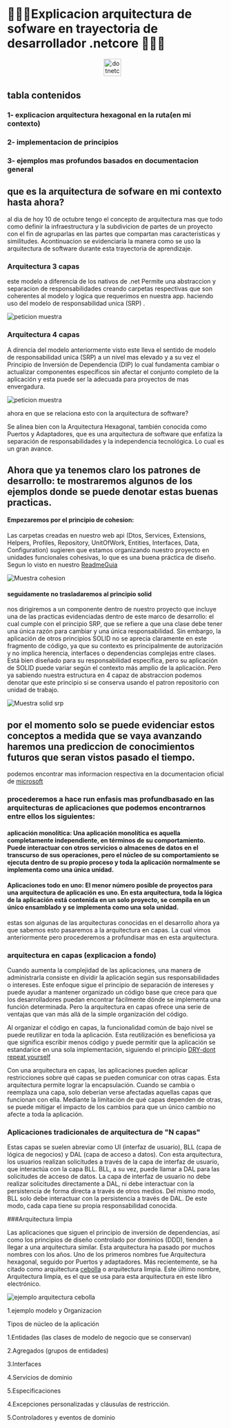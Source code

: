 # 🤠👷‍♂️Explicacion arquitectura de sofware en trayectoria de desarrollador .netcore 👷‍♂️🤠

<div align="center">
  <img src="https://cdn.jsdelivr.net/gh/devicons/devicon/icons/dotnetcore/dotnetcore-original.svg" height="40" alt="dotnetcore logo"  />
  <img width="12" />
</div>

## tabla contenidos
### 1- explicacion arquitectura hexagonal en la ruta(en mi contexto)
### 2- implementacion de principios
### 3- ejemplos mas profundos basados en documentacion general

## que es la arquitectura de sofware en mi contexto hasta ahora?

al dia de hoy 10 de octubre tengo el concepto de arquitectura mas que todo como definir la infraestructura y la subdivicion de partes de un proyecto con el fin de agruparlas en las partes que compartan mas caracteristicas y similitudes. Acontinuacion se evidenciaria la manera como se uso la arquitectura de software durante esta trayectoria de aprendizaje.

### Arquitectura 3 capas

este modelo a diferencia  de los nativos de .net Permite una abstraccion y separacion de responsabilidades creando carpetas respectivas que son coherentes al modelo y logica que requerimos en nuestra app. haciendo uso del modelo de responsabilidad unica (SRP) .

![peticion muestra](/Media/ArquitecturaBasica.jpg)

### Arquitectura 4 capas

A direncia del modelo anteriormente visto este lleva el sentido de  modelo de responsabilidad unica (SRP)  a un nivel mas elevado y a su vez el Principio de Inversión de Dependencia (DIP) lo cual fundamenta cambiar o actualizar componentes específicos sin afectar el conjunto completo de la aplicación y esta puede ser la adecuada para proyectos de mas envergadura.

![peticion muestra](/Media/arquitectura4capas.jpg)



ahora en que se relaciona esto con la arquitectura de software?

Se alinea bien con la Arquitectura Hexagonal, también conocida como Puertos y Adaptadores, que es una arquitectura de software que enfatiza la separación de responsabilidades y la independencia tecnológica. Lo cual es un gran avance.

## Ahora que ya tenemos claro los patrones de desarrollo: te mostraremos algunos de los ejemplos donde se puede denotar estas buenas practicas.


#### Empezaremos por el principio de cohesion:
Las carpetas creadas en nuestro web api (Dtos, Services, Extensions, Helpers, Profiles, Repository, UnitOfWork, Entities, Interfaces, Data, Configuration) sugieren que estamos organizando nuestro proyecto en unidades funcionales cohesivas, lo que es una buena práctica de diseño. Segun lo visto en nuestro [ReadmeGuia](https://github.com/crodrigr/arquitectura-software/blob/master/Readme.md)


![Muestra cohesion](/Media/cohesion.PNG)


#### seguidamente no trasladaremos al principio solid


nos dirigiremos a un componente dentro de nuestro proyecto que incluye una de las practicas evidenciadas dentro de este marco de desarrollo: el cual cumple con el principio SRP, que se refiere a que una clase debe tener una única razón para cambiar y una única responsabilidad. Sin embargo, la aplicación de otros principios SOLID no se aprecia claramente en este fragmento de código, ya que su contexto es principalmente de autorización y no implica herencia, interfaces o dependencias complejas entre clases. Está bien diseñado para su responsabilidad específica, pero su aplicación de SOLID puede variar según el contexto más amplio de la aplicación. Pero ya sabiendo nuestra estructura en 4 capaz de abstraccion podemos denotar que este principio si se conserva usando el patron repositorio con unidad de trabajo.



![Muestra solid srp](/Media/Solid.PNG)


## por el momento solo se puede evidenciar estos conceptos a medida que se vaya avanzando haremos una prediccion de conocimientos futuros que seran vistos pasado el tiempo.

podemos encontrar mas informacion respectiva en la documentacion oficial de [microsoft](https://dotnet.microsoft.com/es-es/learn/aspnet/architecture)


### procederemos a hace run enfasis mas profundbasado en las arquitecturas de aplicaciones que podemos encontrarnos entre ellos los siguientes:

#### aplicación monolítica: Una aplicación monolítica es aquella completamente independiente, en términos de su comportamiento. Puede interactuar con otros servicios o almacenes de datos en el transcurso de sus operaciones, pero el núcleo de su comportamiento se ejecuta dentro de su propio proceso y toda la aplicación normalmente se implementa como una única unidad.

#### Aplicaciones todo en uno: El menor número posible de proyectos para una arquitectura de aplicación es uno. En esta arquitectura, toda la lógica de la aplicación está contenida en un solo proyecto, se compila en un único ensamblado y se implementa como una sola unidad.

estas son algunas de las arquitecturas conocidas en el desarrollo ahora ya que sabemos esto pasaremos a la arquitectura en capas. La cual vimos anteriormente pero procederemos a profundisar mas en esta arquitectura.

### arquitectura en capas (explicacion a fondo)


Cuando aumenta la complejidad de las aplicaciones, una manera de administrarla consiste en dividir la aplicación según sus responsabilidades o intereses. Este enfoque sigue el principio de separación de intereses y puede ayudar a mantener organizado un código base que crece para que los desarrolladores puedan encontrar fácilmente dónde se implementa una función determinada. Pero la arquitectura en capas ofrece una serie de ventajas que van más allá de la simple organización del código.

Al organizar el código en capas, la funcionalidad común de bajo nivel se puede reutilizar en toda la aplicación. Esta reutilización es beneficiosa ya que significa escribir menos código y puede permitir que la aplicación se estandarice en una sola implementación, siguiendo el principio [DRY-dont repeat yourself](https://en.wikipedia.org/wiki/Don%27t_repeat_yourself)

Con una arquitectura en capas, las aplicaciones pueden aplicar restricciones sobre qué capas se pueden comunicar con otras capas. Esta arquitectura permite lograr la encapsulación. Cuando se cambia o reemplaza una capa, solo deberían verse afectadas aquellas capas que funcionan con ella. Mediante la limitación de qué capas dependen de otras, se puede mitigar el impacto de los cambios para que un único cambio no afecte a toda la aplicación.

### Aplicaciones tradicionales de arquitectura de "N capas"

Estas capas se suelen abreviar como UI (interfaz de usuario), BLL (capa de lógica de negocios) y DAL (capa de acceso a datos). Con esta arquitectura, los usuarios realizan solicitudes a través de la capa de interfaz de usuario, que interactúa con la capa BLL. BLL, a su vez, puede llamar a DAL para las solicitudes de acceso de datos. La capa de interfaz de usuario no debe realizar solicitudes directamente a DAL, ni debe interactuar con la persistencia de forma directa a través de otros medios. Del mismo modo, BLL solo debe interactuar con la persistencia a través de DAL. De este modo, cada capa tiene su propia responsabilidad conocida.


###Arquitectura limpia

Las aplicaciones que siguen el principio de inversión de dependencias, así como los principios de diseño controlado por dominios (DDD), tienden a llegar a una arquitectura similar. Esta arquitectura ha pasado por muchos nombres con los años. Uno de los primeros nombres fue Arquitectura hexagonal, seguido por Puertos y adaptadores. Más recientemente, se ha citado como arquitectura [cebolla](https://jeffreypalermo.com/2008/07/the-onion-architecture-part-1/) o arquitectura limpia. Este último nombre, Arquitectura limpia, es el que se usa para esta arquitectura en este libro electrónico.

![ejemplo arquitectura cebolla](/Media/arquitectura%20cebolla.png)


1.ejemplo modelo y Organizacion


Tipos de núcleo de la aplicación

1.Entidades (las clases de modelo de negocio que se conservan)

2.Agregados (grupos de entidades)

3.Interfaces

4.Servicios de dominio

5.Especificaciones

4.Excepciones personalizadas y cláusulas de restricción.

5.Controladores y eventos de dominio










